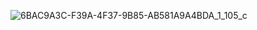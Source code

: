 ![6BAC9A3C-F39A-4F37-9B85-AB581A9A4BDA_1_105_c](https://user-images.githubusercontent.com/18327771/116086468-245d3b00-a6a0-11eb-886c-c2d5f1fdd23c.jpeg)
